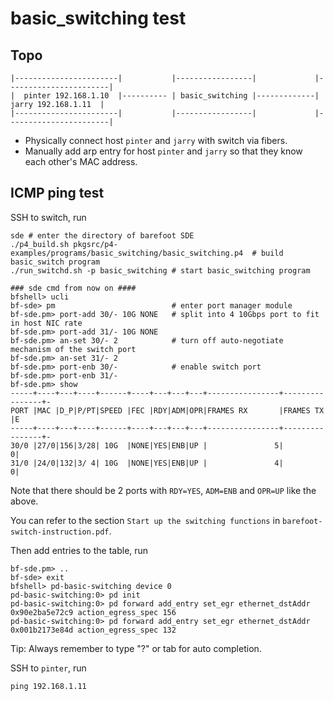 # basic_switching test

## Topo

    |-----------------------|           |-----------------|             |-----------------------|
    |  pinter 192.168.1.10  |---------- | basic_switching |-------------|  jarry 192.168.1.11  |
    |-----------------------|           |-----------------|             |-----------------------|

* Physically connect host `pinter` and `jarry` with switch via fibers.
* Manually add arp entry for host `pinter` and `jarry` so that they know each other's MAC address.

## ICMP ping test
SSH to switch, run
```
sde # enter the directory of barefoot SDE
./p4_build.sh pkgsrc/p4-examples/programs/basic_switching/basic_switching.p4  # build basic_switch program
./run_switchd.sh -p basic_switching # start basic_switching program

### sde cmd from now on ####
bfshell> ucli
bf-sde> pm                          # enter port manager module
bf-sde.pm> port-add 30/- 10G NONE   # split into 4 10Gbps port to fit in host NIC rate
bf-sde.pm> port-add 31/- 10G NONE
bf-sde.pm> an-set 30/- 2            # turn off auto-negotiate mechanism of the switch port
bf-sde.pm> an-set 31/- 2
bf-sde.pm> port-enb 30/-            # enable switch port
bf-sde.pm> port-enb 31/-
bf-sde.pm> show
-----+----+---+----+------+----+---+---+---+----------------+----------------+-
PORT |MAC |D_P|P/PT|SPEED |FEC |RDY|ADM|OPR|FRAMES RX       |FRAMES TX       |E
-----+----+---+----+------+----+---+---+---+----------------+----------------+-
30/0 |27/0|156|3/28| 10G  |NONE|YES|ENB|UP |               5|               0|  
31/0 |24/0|132|3/ 4| 10G  |NONE|YES|ENB|UP |               4|               0|
```

Note that there should be 2 ports with `RDY=YES`, `ADM=ENB` and `OPR=UP` like the above.

You can refer to the section `Start up the switching functions` in `barefoot-switch-instruction.pdf`.

Then add entries to the table, run
```
bf-sde.pm> ..
bf-sde> exit
bfshell> pd-basic-switching device 0
pd-basic-switching:0> pd init
pd-basic-switching:0> pd forward add_entry set_egr ethernet_dstAddr 0x90e2ba5e72c9 action_egress_spec 156
pd-basic-switching:0> pd forward add_entry set_egr ethernet_dstAddr 0x001b2173e84d action_egress_spec 132
```

Tip: Always remember to type "?" or tab for auto completion.

SSH to `pinter`, run
```
ping 192.168.1.11
```
